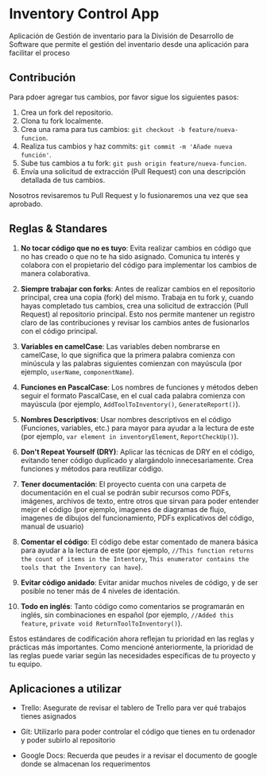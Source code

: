 # Inventory Control App
Aplicación de Gestión de inventario para la División de Desarrollo de Software que permite el gestión del inventario desde una aplicación para facilitar el proceso

## Contribución

Para pdoer agregar tus cambios, por favor sigue los siguientes pasos:

1. Crea un fork del repositorio.
2. Clona tu fork localmente.
3. Crea una rama para tus cambios: `git checkout -b feature/nueva-funcion`.
4. Realiza tus cambios y haz commits: `git commit -m 'Añade nueva función'`.
5. Sube tus cambios a tu fork: `git push origin feature/nueva-funcion`.
6. Envía una solicitud de extracción (Pull Request) con una descripción detallada de tus cambios.

Nosotros revisaremos tu Pull Request y lo fusionaremos una vez que sea aprobado.


## Reglas & Standares

1. **No tocar código que no es tuyo**: Evita realizar cambios en código que no has creado o que no te ha sido asignado. Comunica tu interés y colabora con el propietario del código para implementar los cambios de manera colaborativa.

2. **Siempre trabajar con forks**: Antes de realizar cambios en el repositorio principal, crea una copia (fork) del mismo. Trabaja en tu fork y, cuando hayas completado tus cambios, crea una solicitud de extracción (Pull Request) al repositorio principal. Esto nos permite mantener un registro claro de las contribuciones y revisar los cambios antes de fusionarlos con el código principal.

3. **Variables en camelCase**: Las variables deben nombrarse en camelCase, lo que significa que la primera palabra comienza con minúscula y las palabras siguientes comienzan con mayúscula (por ejemplo, `userName`, `componentName`).

4. **Funciones en PascalCase**: Los nombres de funciones y métodos deben seguir el formato PascalCase, en el cual cada palabra comienza con mayúscula (por ejemplo, `AddToolToInventory()`, `GenerateReport()`).

5. **Nombres Descriptivos**: Usar nombres descriptivos en el código (Funciones, variables, etc.) para mayor para ayudar a la lectura de este (por ejemplo, `var element in inventoryElement`, `ReportCheckUp()`).

6. **Don't Repeat Yourself (DRY)**: Aplicar las técnicas de DRY en el código, evitando tener código duplicado y alargándolo innecesariamente. Crea funciones y métodos para reutilizar código.

7. **Tener documentación**: El proyecto cuenta con una carpeta de documentación en el cual se podrán subir recursos como PDFs, imágenes, archivos de texto, entre otros que sirvan para poder entender mejor el código (por ejemplo, imagenes de diagramas de flujo, imagenes de dibujos del funcionamiento, PDFs explicativos del código, manual de usuario)

8. **Comentar el código**: El código debe estar comentado de manera básica para ayudar a la lectura de este (por ejemplo, `//This function returns the count of items in the Intentory`, `This enumerator contains the tools that the Inventory can have`).

9. **Evitar código anidado**: Evitar anidar muchos niveles de código, y de ser posible no tener más de 4 niveles de identación.

10. **Todo en inglés**: Tanto código como comentarios se programarán en inglés, sin combinaciones en español (por ejemplo, `//Added this feature`, `private void ReturnToolToInventory()`).

Estos estándares de codificación ahora reflejan tu prioridad en las reglas y prácticas más importantes. Como mencioné anteriormente, la prioridad de las reglas puede variar según las necesidades específicas de tu proyecto y tu equipo.

## Aplicaciones a utilizar

- Trello: Asegurate de revisar el tablero de Trello para ver qué trabajos tienes asignados

- Git: Utilizarlo para poder controlar el código que tienes en tu ordenador y poder subirlo al repositorio

- Google Docs: Recuerda que peudes ir a revisar el documento de google donde se almacenan los requerimentos
